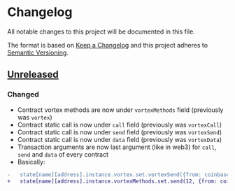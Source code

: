 # Changelog
All notable changes to this project will be documented in this file.

The format is based on [Keep a Changelog](http://keepachangelog.com/en/1.0.0/)
and this project adheres to [Semantic Versioning](http://semver.org/spec/v2.0.0.html).

## [Unreleased]
### Changed
- Contract vortex methods are now under `vortexMethods` field (previously was `vortex`)
- Contract static call is now under `call` field (previously was `vortexCall`)
- Contract static call is now under `send` field (previously was `vortexSend`)
- Contract static call is now under `data` field (previously was `vortexData`)
- Transaction arguments are now last argument (like in web3) for `call`, `send` and `data` of every contract
- Basically:

```diff
-   state[name][address].instance.vortex.set.vortexSend({from: coinbase}, 12);
+   state[name][address].instance.vortexMethods.set.send(12, {from: coinbase});
```

[Unreleased]: https://github.com/Horyus/vortex


